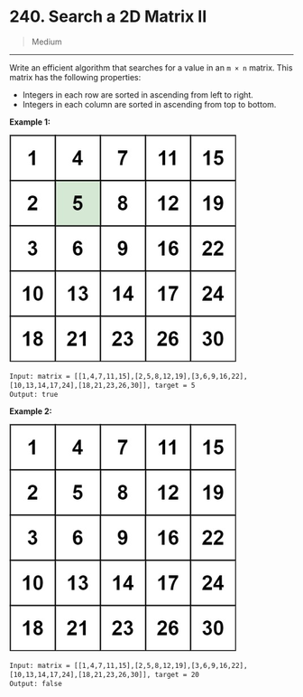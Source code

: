 # 240. Search a 2D Matrix II

> Medium

------

Write an efficient algorithm that searches for a value in an `m × n` matrix. This matrix has the following properties:

- Integers in each row are sorted in ascending from left to right.
- Integers in each column are sorted in ascending from top to bottom.

**Example 1:**

![mat-1](images/mat-1.jpg)

```
Input: matrix = [[1,4,7,11,15],[2,5,8,12,19],[3,6,9,16,22],[10,13,14,17,24],[18,21,23,26,30]], target = 5
Output: true
```

**Example 2:**

![mat-2](images/mat-2.jpg)

```
Input: matrix = [[1,4,7,11,15],[2,5,8,12,19],[3,6,9,16,22],[10,13,14,17,24],[18,21,23,26,30]], target = 20
Output: false
```